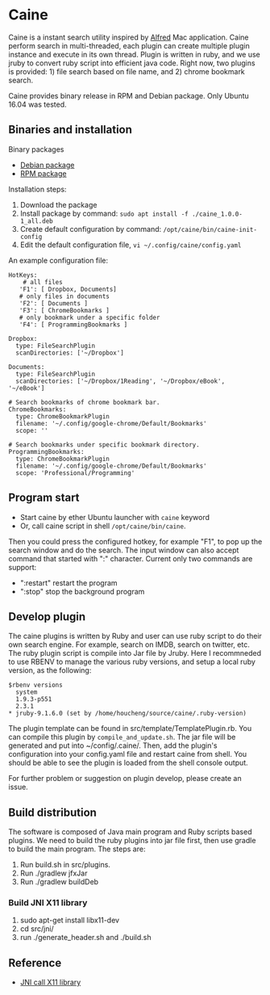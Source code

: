 # Caine

Caine is a instant search utility inspired by [Alfred](https://www.alfredapp.com/) Mac application. Caine perform search in multi-threaded, each plugin can create multiple plugin instance and execute in its own thread. Plugin is written in ruby, and we use jruby to convert ruby script into efficient java code. Right now, two plugins is provided: 1) file search based on file name, and 2) chrome bookmark search.

Caine provides binary release in RPM and Debian package. Only Ubuntu 16.04 was tested.

## Binaries and installation

Binary packages

- [Debian package](https://github.com/houcheng/caine/raw/master/release/caine_1.0.0-1_all.deb)
- [RPM package](xx)

Installation steps:


1. Download the package
2. Install package by command: `sudo apt install -f ./caine_1.0.0-1_all.deb`
3. Create default configuration by command: `/opt/caine/bin/caine-init-config`
4. Edit the default configuration file, `vi ~/.config/caine/config.yaml`

An example configuration file:

```
HotKeys:
    # all files
   'F1': [ Dropbox, Documents]
   # only files in documents
   'F2': [ Documents ]
   'F3': [ ChromeBookmarks ]
   # only bookmark under a specific folder
   'F4': [ ProgrammingBookmarks ]

Dropbox:
  type: FileSearchPlugin
  scanDirectories: ['~/Dropbox']

Documents:
  type: FileSearchPlugin
  scanDirectories: ['~/Dropbox/1Reading', '~/Dropbox/eBook', '~/eBook']

# Search bookmarks of chrome bookmark bar.
ChromeBookmarks:
  type: ChromeBookmarkPlugin
  filename: '~/.config/google-chrome/Default/Bookmarks'
  scope: ''

# Search bookmarks under specific bookmark directory.
ProgrammingBookmarks:
  type: ChromeBookmarkPlugin
  filename: '~/.config/google-chrome/Default/Bookmarks'
  scope: 'Professional/Programming'

```

## Program start

- Start caine by ether Ubuntu launcher with `caine` keyword
- Or, call caine script in shell `/opt/caine/bin/caine`.

Then you could press the configured hotkey, for example "F1", to pop up the search window and do the search. The input window can also accept command that started with ":" character. Current only two commands are support:

- ":restart" restart the program
- ":stop" stop the background program

## Develop plugin

The caine plugins is written by Ruby and user can use ruby script to do their own search engine. For example, search on IMDB, search on twitter, etc. The ruby plugin script is compile into Jar file by Jruby. Here I recommneded to use RBENV to manage the various ruby versions, and setup a local ruby version, as the following:

```
$rbenv versions
  system
  1.9.3-p551
  2.3.1
* jruby-9.1.6.0 (set by /home/houcheng/source/caine/.ruby-version)
```

The plugin template can be found in src/template/TemplatePlugin.rb. You can compile this plugin by `compile_and_update.sh`. The jar file will be generated and put into ~/config/.caine/. Then, add the plugin's configuration into your config.yaml file and restart caine from shell. You should be able to see the plugin is loaded from the shell console output.


For further problem or suggestion on plugin develop, please create an issue.

## Build distribution

The software is composed of Java main program and Ruby scripts based plugins. We need to build the ruby plugins into jar file first, then use gradle to build the main program. The steps are:

1. Run build.sh in src/plugins.
2. Run ./gradlew jfxJar
3. Run ./gradlew buildDeb

### Build JNI X11 library

1. sudo apt-get install libx11-dev
2. cd src/jni/
3. run ./generate_header.sh and ./build.sh

## Reference

- [JNI call X11 library](http://codequirks.blogspot.ca/2008/06/using-xlib-with-jni.html)


